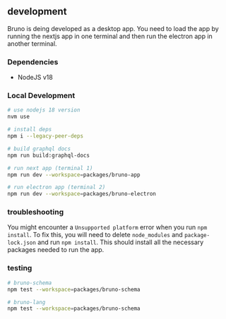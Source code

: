 ## development

Bruno is deing developed as a desktop app. You need to load the app by running the nextjs app in one terminal and then run the electron app in another terminal.

### Dependencies
* NodeJS v18

### Local Development

```bash
# use nodejs 18 version
nvm use

# install deps
npm i --legacy-peer-deps

# build graphql docs
npm run build:graphql-docs

# run next app (terminal 1)
npm run dev --workspace=packages/bruno-app

# run electron app (terminal 2)
npm run dev --workspace=packages/bruno-electron
```

### troubleshooting

You might encounter a `Unsupported platform` error when you run `npm install`. To fix this, you will need to delete `node_modules` and `package-lock.json` and run `npm install`. This should install all the necessary packages needed to run the app.

### testing

```bash
# bruno-schema
npm test --workspace=packages/bruno-schema

# bruno-lang
npm test --workspace=packages/bruno-schema

```
